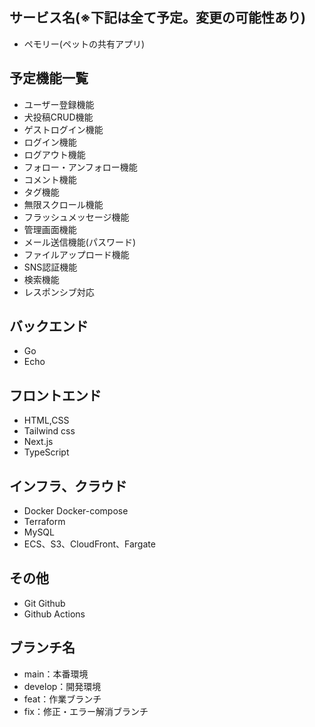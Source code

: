 ## サービス名(※下記は全て予定。変更の可能性あり)
- ペモリー(ペットの共有アプリ)

## 予定機能一覧
- ユーザー登録機能
- 犬投稿CRUD機能
- ゲストログイン機能
- ログイン機能
- ログアウト機能
- フォロー・アンフォロー機能
- コメント機能
- タグ機能
- 無限スクロール機能
- フラッシュメッセージ機能
- 管理画面機能
- メール送信機能(パスワード)
- ファイルアップロード機能
- SNS認証機能
- 検索機能
- レスポンシブ対応

## バックエンド
- Go
- Echo

## フロントエンド
- HTML,CSS
- Tailwind css
- Next.js
- TypeScript

## インフラ、クラウド
- Docker Docker-compose
- Terraform
- MySQL
- ECS、S3、CloudFront、Fargate

## その他
- Git Github
- Github Actions

## ブランチ名
- main：本番環境
- develop：開発環境
- feat：作業ブランチ
- fix：修正・エラー解消ブランチ
